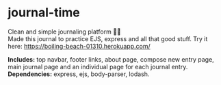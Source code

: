 # journal-time
Clean and simple journaling platform :green_book::open_book: <br>
Made this journal to practice EJS, express and all that good stuff.
Try it here: https://boiling-beach-01310.herokuapp.com/

**Includes:** top navbar, footer links, about page, compose new entry page, main journal page and an individual page for each journal entry.<br>
**Dependencies:** express, ejs, body-parser, lodash. <br>
